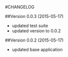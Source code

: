 #CHANGELOG

##Version 0.0.3 (2015-05-17)

* updated test suite
* updated version to 0.0.2


##Version 0.0.2 (2015-05-17)

* updated base application

